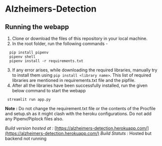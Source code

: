 # Alzheimers-Detection

## Running the webapp

1. Clone or download the files of this repository in your local machine.
2. In the root folder, run the following commands - 
```
  pip install pipenv
  pipenv shell
  pipenv install -r requirements.txt
```
 3. If any error arises, while downloading the required libraries, manually try to install them using `pip install <library name>`. This list of required libraries are mentioned in requirements.txt file and the pipfile.
 4. After all the libraries have been successfully installed, run the given below command to start the webapp
 ```
  streamlit run app.py
```
**Note :**
Do not change the requirement.txt file or the contents of the Procfile and setup.sh as it might clash with the heroku configurations. Do not add any Pipenv/Piplock files also.

_Build version hosted at :_ [https://alzheimers-detection.herokuapp.com/](https://alzheimers-detection.herokuapp.com/)
_Build Statuts           :_ Hosted but backend not running
